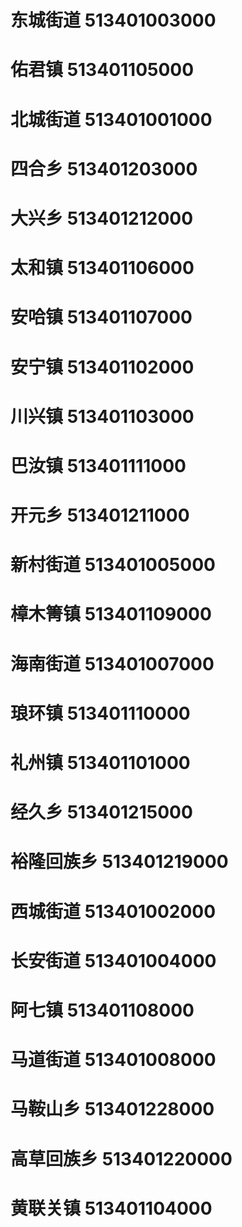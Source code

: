 # 东城街道 513401003000
# 佑君镇 513401105000
# 北城街道 513401001000
# 四合乡 513401203000
# 大兴乡 513401212000
# 太和镇 513401106000
# 安哈镇 513401107000
# 安宁镇 513401102000
# 川兴镇 513401103000
# 巴汝镇 513401111000
# 开元乡 513401211000
# 新村街道 513401005000
# 樟木箐镇 513401109000
# 海南街道 513401007000
# 琅环镇 513401110000
# 礼州镇 513401101000
# 经久乡 513401215000
# 裕隆回族乡 513401219000
# 西城街道 513401002000
# 长安街道 513401004000
# 阿七镇 513401108000
# 马道街道 513401008000
# 马鞍山乡 513401228000
# 高草回族乡 513401220000
# 黄联关镇 513401104000
